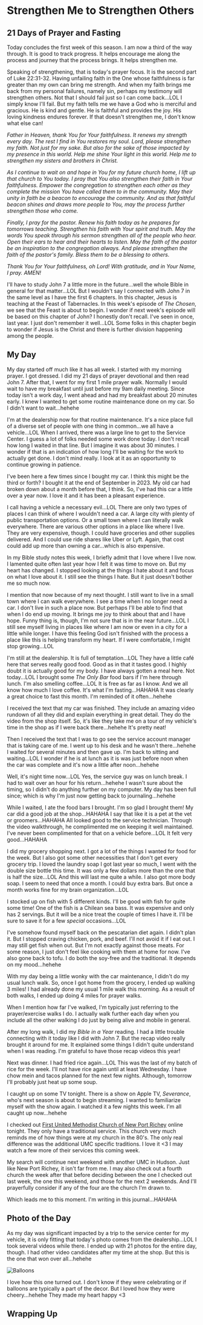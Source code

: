 # Strengthen Me to Strengthen Others

## 21 Days of Prayer and Fasting

Today concludes the first week of this season. I am now a third of the way through. It is good to track progress. It helps encourage me along the process and journey that the process brings. It helps strengthen me.

Speaking of strengthening, that is today's prayer focus. It is the second part of Luke 22:31-32. Having unfailing faith in the One whose faithfulness is far greater than my own can bring me strength. And when my faith brings me back from my personal failures, namely sin, perhaps my testimony will strengthen others. Not that I should fail just so I can come back...LOL I simply know I'll fail. But my faith tells me we have a God who is merciful and gracious. He is kind and gentle. He is faithful and provides the joy. His loving kindness endures forever. If that doesn't strengthen me, I don't know what else can!

*Father in Heaven, thank You for Your faithfulness. It renews my strength every day. The rest I find in You restores my soul. Lord, please strengthen my faith. Not just for my sake. But also for the sake of those impacted by my presence in this world. Help me shine Your light in this world. Help me to strengthen my sisters and brothers in Christ.*

*As I continue to wait on and hope in You for my future church home, I lift up that church to You today. I pray that You also strengthen their faith in Your faithfulness. Empower the congregation to strengthen each other as they complete the mission You have called them to in the community. May their unity in faith be a beacon to encourage the community. And as that faithful beacon shines and draws more people to You, may the process further strengthen those who come.*

*Finally, I pray for the pastor. Renew his faith today as he prepares for tomorrows teaching. Strengthen his faith with Your spirit and truth. May the words You speak through his sermon strengthen all of the people who hear. Open their ears to hear and their hearts to listen. May the faith of the pastor be an inspiration to the congregation always. And please strengthen the faith of the pastor's family. Bless them to be a blessing to others.*

*Thank You for Your faithfulness, oh Lord! With gratitude, and in Your Name, I pray. AMEN!*

I'll have to study John 7 a little more in the future...well the whole Bible in general for that matter...LOL But I wouldn't say I connected with John 7 in the same level as I have the first 6 chapters. In this chapter, Jesus is teaching at the Feast of Tabernacles. In this week's episode of *The Chosen*, we see that the Feast is about to begin. I wonder if next week's episode will be based on this chapter of John? I honestly don't recall. I've seen in once, last year. I just don't remember it well...LOL Some folks in this chapter begin to wonder if Jesus is the Christ and there is further division happening among the people.

## My Day

My day started off much like it has all week. I started with my morning prayer. I got dressed. I did my 21 days of prayer devotional and then read John 7. After that, I went for my first 1 mile prayer walk. Normally I would wait to have my breakfast until just before my 9am daily meeting. Since today isn't a work day, I went ahead and had my breakfast about 20 minutes early. I knew I wanted to get some routine maintenance done on my car. So I didn't want to wait...hehehe

I'm at the dealership now for that routine maintenance. It's a nice place full of a diverse set of people with one thing in common...we all have a vehicle...LOL When I arrived, there was a large line to get to the Service Center. I guess a lot of folks needed some work done today. I don't recall how long I waited in that line. But I imagine it was about 30 minutes. I wonder if that is an indication of how long I'll be waiting for the work to actually get done. I don't mind really. I look at it as an opportunity to continue growing in patience.

I've been here a few times since I bought my car. I think this might be the third or forth? I bought it at the end of September in 2023. My old car had broken down about a month before that, I think. So, I've had this car a little over a year now. I love it and it has been a pleasant experience.

I call having a vehicle a necessary evil...LOL There are only two types of places I can think of where I wouldn't need a car. A large city with plenty of public transportation options. Or a small town where I can literally walk everywhere. There are various other options in a place like where I live. They are very expensive, though. I could have groceries and other supplies delivered. And I could use ride shares like Uber or Lyft. Again, that cost could add up more than owning a car...which is also expensive.

In my Bible study notes this week, I briefly admit that I love where I live now. I lamented quite often last year how I felt it was time to move on. But my heart has changed. I stopped looking at the things I hate about it and focus on what I love about it. I still see the things I hate. But it just doesn't bother me so much now.

I mention that now because of my next thought. I still want to live in a small town where I can walk everywhere. I see a time when I no longer need a car. I don't live in such a place now. But perhaps I'll be able to find that when I do end up moving. It brings me joy to think about that and I have hope. Funny thing is, though, I'm not sure that is in the near future...LOL I still see myself living in places like where I am now or even in a city for a little while longer. I have this feeling God isn't finished with the process a place like this is helping transform my heart. If I were comfortable, I might stop growing...LOL

I'm still at the dealership. It is full of temptation...LOL They have a little café here that serves really good food. Good as in that it tastes good. I highly doubt it is actually good for my body. I have always gotten a meal here. Not today...LOL I brought some *The Only Bar* food bars if I'm here through lunch. I'm also smelling coffee...LOL It is free as far as I know. And we all know how much I love coffee. It's what I'm fasting...HAHAHA It was clearly a great choice to fast this month. I'm reminded of it often...hehehe

I received the text that my car was finished. They include an amazing video rundown of all they did and explain everything in great detail. They do the video from the shop itself. So, it's like they take me on a tour of my vehicle's time in the shop as if I were back there...hehehe It's pretty neat!

Then I received the text that I was to go see the service account manager that is taking care of me. I went up to his desk and he wasn't there...hehehe I waited for several minutes and then gave up. I'm back to sitting and waiting...LOL I wonder if he is at lunch as it is was just before noon when the car was complete and it's now a little after noon...hehehe

Well, it's night time now...LOL Yes, the service guy was on lunch break. I had to wait over an hour for his return...hehehe I wasn't sure about the timing, so I didn't do anything further on my computer. My day has been full since; which is why I'm just now getting back to journaling...hehehe

While I waited, I ate the food bars I brought. I'm so glad I brought them! My car did a good job at the shop...HAHAHA I say that like it is a pet at the vet or groomers...HAHAHA All looked good to the service technician. Through the video walkthrough, he complimented me on keeping it well maintained. I've never been complimented for that on a vehicle before...LOL It felt very good...HAHAHA

I did my grocery shopping next. I got a lot of the things I wanted for food for the week. But I also got some other necessities that I don't get every grocery trip. I loved the laundry soap I got last year so much, I went with the double size bottle this time. It was only a few dollars more than the one that is half the size...LOL And this will last me quite a while. I also got more body soap. I seem to need that once a month. I could buy extra bars. But once a month works fine for my brain organization...LOL

I stocked up on fish with 5 different kinds. I'll be good with fish for quite some time! One of the fish is a Chilean sea bass. It was expensive and only has 2 servings. But it will be a nice treat the couple of times I have it. I'll be sure to save it for a few *special* occasions...LOL

I've somehow found myself back on the pescatarian diet again. I didn't plan it. But I stopped craving chicken, pork, and beef. I'll not avoid it if I eat out. I may still get fish when out. But I'm not exactly against those meats. For some reason, I just don't feel like cooking with them at home for now. I've also gone back to tofu. I do both the soy-free and the traditional. It depends on my mood...hehehe

With my day being a little wonky with the car maintenance, I didn't do my usual lunch walk. So, once I got home from the grocery, I ended up walking 3 miles! I had already done my usual 1 mile walk this morning. As a result of both walks, I ended up doing 4 miles for prayer walks.

When I mention how far I've walked, I'm typically just referring to the prayer/exercise walks I do. I actually walk further each day when you include all the other walking I do just by being alive and mobile in general.

After my long walk, I did my *Bible in a Year* reading. I had a little trouble connecting with it today like I did with John 7. But the recap video really brought it around for me. It explained some things I didn't quite understand when I was reading. I'm grateful to have those recap videos this year!

Next was dinner. I had fried rice again...LOL This was the last of my batch of rice for the week. I'll not have rice again until at least Wednesday. I have chow mein and tacos planned for the next few nights. Although, tomorrow I'll probably just heat up some soup.

I caught up on some TV tonight. There is a show on Apple TV, *Severance*, who's next season is about to begin streaming. I wanted to familiarize myself with the show again. I watched it a few nights this week. I'm all caught up now...hehehe

I checked out [First United Methodist Church of New Port Richey](https://fumcnpr.com) online tonight. They only have a traditional service. This church very much reminds me of how things were at my church in the 80's. The only real difference was the additional UMC specific traditions. I love it <3 I may watch a few more of their services this coming week.

My search will continue next weekend with another UMC in Hudson. Just like New Port Richey, it isn't far from me. I may also check out a fourth church the week after that before deciding between the one I checked out last week, the one this weekend, and those for the next 2 weekends. And I'll prayerfully consider if any of the four are the church I'm drawn to.

Which leads me to this moment. I'm writing in this journal...HAHAHA

## Photo of the Day

As my day was significant impacted by a trip to the service center for my vehicle, it is only fitting that today's photo comes from the dealership...LOL I took several videos while there. I ended up with 21 photos for the entire day, though. I had other video candidates after my time at the shop. But this is the one that won over all...hehehe

![Balloons](./media/IMG_5058.jpeg)

I love how this one turned out. I don't know if they were celebrating or if balloons are typically a part of the decor. But I loved how they were cheery...hehehe They made my heart happy <3

## Wrapping Up

